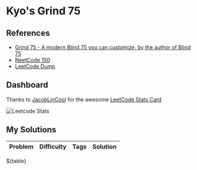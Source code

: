 # Kyo's Grind 75

## References
- [Grind 75 - A modern Blind 75 you can customize, by the author of Blind 75](https://www.techinterviewhandbook.org/grind75)
- [NeetCode 150](https://neetcode.io/practice)
- [LeetCode Dump](https://github.com/JacobLinCool/LeetCode-Dump)

## Dashboard

Thanks to [JacobLinCool](https://github.com/JacobLinCool) for the awesome [LeetCode Stats Card](https://github.com/JacobLinCool/LeetCode-Stats-Card)

![Leetcode Stats](https://leetcard.jacoblin.cool/kyomind?font=rubik&show_rank=false&ext=activity)


## My Solutions

| Problem | Difficulty | Tags | Solution |
| ------- | ---------- | ---- | -------- |
${table}